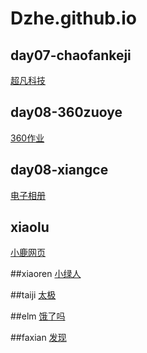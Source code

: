 # Dzhe.github.io
## day07-chaofankeji

<a href="https://maleprisonerda12zhe09.github.io/Dzhe.github.io/day06-%E4%BD%9C%E4%B8%9A-%E5%A4%A7%E5%93%B2/%E8%B6%85%E5%87%A1%E7%A7%91%E6%8A%80/chaofan.html">超凡科技</a>

## day08-360zuoye
<a href="https://maleprisonerda12zhe09.github.io/Dzhe.github.io/360%E4%BD%9C%E4%B8%9A/code/360%E7%BD%91%E9%A1%B5.html">360作业</a>

## day08-xiangce
<a href="https://maleprisonerda12zhe09.github.io/Dzhe.github.io/%E7%94%B5%E5%AD%90%E7%9B%B8%E5%86%8C/html/xiangce.html#tp1">电子相册</a>

## xiaolu
<a href="https://maleprisonerda12zhe09.github.io/Dzhe.github.io/小鹿-作业/code/xiaolu.html">小鹿网页</a>

##xiaoren
<a href="https://maleprisonerda12zhe09.github.io/Dzhe.github.io/太极and阿绿/code/html/xiaoren.html">小绿人</a>

##taiji
<a href="https://maleprisonerda12zhe09.github.io/Dzhe.github.io/太极and阿绿/code/html/taiji.html">太极</a>

##elm
<a href="https://maleprisonerda12zhe09.github.io/Dzhe.github.io/elm/html/elm.html">饿了吗</a>

##faxian
<a href="https://maleprisonerda12zhe09.github.io/Dzhe.github.io/发现/faxian/html/faxian.html">发现</a>